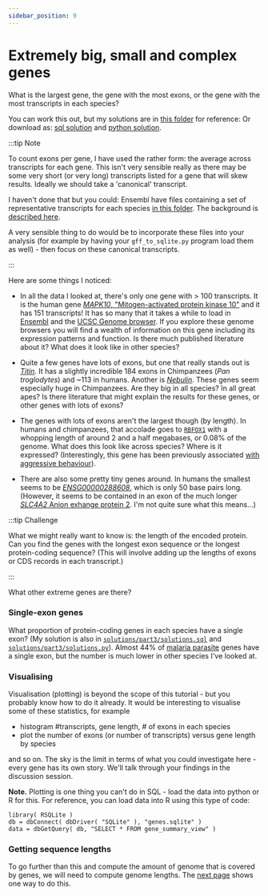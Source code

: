 ```yaml
---
sidebar_position: 9
---
```


# Extremely big, small and complex genes

What is the largest gene, the gene with the most exons, or the gene with the most transcripts in each species?

You can work this out, but my solutions are in [this folder](https://github.com/whg-training/whg-training-resources/blob/main/docs/programming/programming_with_gene_annotations/solutions/part3) for reference:
Or download as: [sql solution](solutions/part3/solutions.sql) and [python solution](solutions/part3/solutions.py).

:::tip Note

To count exons per gene, I have used the rather form: the average across transcripts for each gene. This isn't very sensible
really as there may be some very short (or very long) transcripts listed for a gene that will skew results. Ideally we should
take a 'canonical' transcript.

I haven't done that but you could: Ensembl have files containing a set of representative transcripts for each species [in this
folder](https://ftp.ensembl.org/pub/current_tsv/). The background is [described here](https://www.ensembl.org/info/genome/genebuild/canonical.html).

A very sensible thing to do would be to incorporate these files into your analysis (for example by having your `gff_to_sqlite.py`
program load them as well) - then focus on these canonical transcripts.

:::

Here are some things I noticed:

* In all the data I looked at, there's only one gene with > 100 transcripts. It is the human gene [*MAPK10*, "Mitogen-activated
  protein kinase 10"](https://www.uniprot.org/uniprot/P53779) and it has 151 transcripts! It has so many that it takes a while to load in
  [Ensembl](http://www.ensembl.org/Homo_sapiens/Gene/Summary?db=core;g=ENSG00000109339;r=4:85990007-86594625) and the
  [UCSC Genome browser](https://genome-euro.ucsc.edu/cgi-bin/hgTracks?db=hg38&lastVirtModeType=default&lastVirtModeExtraState=&virtModeType=default&virtMode=0&nonVirtPosition=&position=chr4%3A86016491%2D86594110&hgsid=275896231_HieWdPQTMOsgYQUFAnwTALgAECs0).
  If you explore these genome browsers you will find a wealth of information on this gene including its expression patterns and function. Is there much published literature about it?
  What does it look like in other species?

* Quite a few genes have lots of exons, but one that really stands out is [*Titin*](https://en.wikipedia.org/wiki/Titin).
It has a slightly incredible 184 exons in Chimpanzees (*Pan troglodytes*) and ~113 in humans.
Another is [*Nebulin*](https://en.wikipedia.org/wiki/Nebulin).
These genes seem especially huge in Chimpanzees. Are they big in all species? In all great apes?
Is there literature that might explain the results for these genes, or other genes with lots of exons?
  
* The genes with lots of exons aren't the largest though (by length). In humans and chimpanzees, that accolade goes
  to [`RBFOX1`](http://www.ensembl.org/Homo_sapiens/Gene/Summary?db=core;g=ENSG00000078328;r=16:5239802-7713340)
  with a whopping length of around 2 and a half megabases, or 0.08% of the genome. What does this look
  like across species? Where is it expressed? (Interestingly, this gene has been previously associated [with aggressive
  behaviour](https://www.nature.com/articles/s41380-018-0068-7)).

* There are also some pretty tiny genes around. In humans the smallest seems to be
  [*ENSG00000288608*](http://www.ensembl.org/Homo_sapiens/Gene/Summary?db=core;g=ENSG00000288608;r=7:151061928-151061978;t=ENST00000674552),
  which is only 50 base pairs long. (However, it seems to be contained in an exon of the much
  longer [*SLC4A2* Anion exhange protein 2](https://genome-euro.ucsc.edu/cgi-bin/hgTracks?db=hg38&lastVirtModeType=default&lastVirtModeExtraState=&virtModeType=default&virtMode=0&nonVirtPosition=&position=chr7%3A151061877%2D151062029&hgsid=275886241_mxgWOGDr4elcf2SdW0zGz6ukwVJW).
  I'm not quite sure what this means...)

:::tip Challenge

What we might really want to know is: the length of the encoded protein.  Can you find the genes with the longest exon sequence or the longest 
protein-coding sequence?  (This will involve adding up the lengths of exons or CDS records in each transcript.)

:::

What other extreme genes are there?

### Single-exon genes

What proportion of protein-coding genes in each species have a single exon? (My solution is also in
[`solutions/part3/solutions.sql`](solutions/part3/solutions.sql) and
[`solutions/part3/solutions.py`](solutions/part3/solutions.py)). Almost 44% of [malaria
parasite](https://en.wikipedia.org/wiki/Plasmodium_falciparum) genes have a single exon, but the number is much lower
in other species I've looked at.

### Visualising

Visualisation (plotting) is beyond the scope of this tutorial - but you probably know how to do it already. It would be
interesting to visualise some of these statistics, for example

- histogram #transcripts, gene length, # of exons in each species
- plot the number of exons (or number of transcripts) versus gene length by species

and so on. The sky is the limit in terms of what you could investigate here - every gene has its own story. We'll talk
through your findings in the discussion session.

**Note.** Plotting is one thing you can't do in SQL - load the data into python or R for this. For reference, you can load
data into R using this type of code:

```
library( RSQLite )
db = dbConnect( dbDriver( "SQLite" ), "genes.sqlite" )
data = dbGetQuery( db, "SELECT * FROM gene_summary_view" )
```

### Getting sequence lengths

To go further than this and compute the amount of genome that is covered by genes, we will need to compute genome lengths.
The [next page](Getting_sequence_lengths.md) shows one way to do this.

